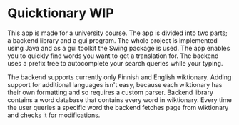 # Quicktionary WIP
This app is made for a university course. The app is divided into two parts; a backend library and a gui program. The whole project is implemented using Java and as a gui toolkit the Swing package is used. The app enables you to quickly find words you want to get a translation for. The backend uses a prefix tree to autocomplete your search queries while your typing.

The backend supports currently only Finnish and English wiktionary. Adding support for additional languages isn't easy, because each wiktionary has their own formatting and so requires a custom parser. Backend library contains a word database that contains every word in wiktionary. Every time the user queries a specific word the backend fetches page from wiktionary and checks it for modifications.
